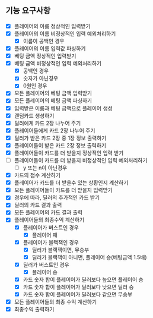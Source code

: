 ## 기능 요구사항

- [x] 플레이어의 이름 정상적인 입력받기
- [x] 플레이어의 이름 비정상적인 입력 예외처리하기
    - [x] 이름이 공백인 경우
- [x] 플레이어의 이름 입력값 파싱하기
- [x] 베팅 금액 정상적인 입력받기
- [x] 베팅 금액 비정상적인 입력 예외처리하기
    - [x] 공백인 경우
    - [x] 숫자가 아닌경우
    - [x] 0원인 경우
- [x] 모든 플레이어의 베팅 금액 입력받기
- [x] 모든 플레이어의 베팅 금액 파싱하기
- [x] 입력받은 이름과 베팅 금액으로 플레이어 생성
- [x] 랜덤카드 생성하기
- [x] 딜러에게 카드 2장 나누어 주기
- [x] 플레이어들에게 카드 2장 나누어 주기
- [x] 딜러가 받은 카드 2장 중 1장 정보 출력하기
- [x] 플레이어들이 받은 카드 2장 정보 출력하기
- [x] 플레이어들이 카드를 더 받을지 정상적인 입력 받기
- [ ] 플레이어들이 카드를 더 받을지 비정상적인 입력 예외처리하기
    - [ ] y 또는 n이 아닌경우
- [x] 카드의 점수 계산하기
- [x] 플레이어가 카드를 더 받을수 있는 상황인지 계산하기
- [x] 모든 플레이어들이 카드를 더 받을지 입력받기
- [x] 경우에 따라, 딜러의 추가적인 카드 받기
- [x] 딜러의 카드 결과 출력
- [x] 모든 플레이어의 카드 결과 출력
- [x] 플레이어들의 최종수익 계산하기
    - [x] 플레이어가 버스트인 경우
        - [x] 플레이어 패
    - [x] 플레이어가 블랙잭인 경우
        - [x] 딜러가 블랙잭이면, 무승부
        - [x] 딜러가 블랙잭이 아니면, 플레이어 승(베팅금액 1.5배)
    - [x] 딜러가 버스트인 경우
        - [x] 플레이어 승
    - [x] 카드 숫자 합이 플레이어가 딜러보다 높으면 플레이어 승
    - [x] 카드 숫자 합이 플레이어가 딜러보다 낮으면 딜러 승
    - [x] 카드 숫자 합이 플레이어가 딜러보다 같으면 무승부
- [x] 모든 플레이어들의 최종 수익 계산하기
- [x] 최종수익 출력하기